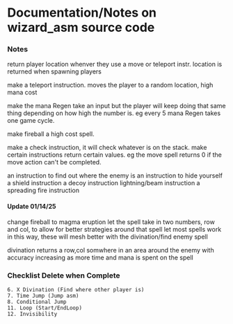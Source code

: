 # Documentation/Notes on wizard_asm source code

### Notes

return player location whenver they use a move or teleport instr. location is returned when spawning players

make a teleport instruction. moves the player to a random location, high mana cost

make the mana Regen take an input but the player will keep doing that same thing depending on how high the number is. eg every 5 mana Regen takes one game cycle.

make fireball a high cost spell.

make a check instruction, it will check whatever is on the stack. make certain instructions return certain values. eg the move spell returns 0 if the move action can't be completed.

an instruction to find out where the enemy is
an instruction to hide yourself
a shield instruction 
a decoy instruction 
lightning/beam instruction
a spreading fire instruction


#### Update 01/14/25

change fireball to magma eruption
let the spell take in two numbers, row and col, to allow for better strategies around that spell
let most spells work in this way, these will mesh better with the divination/find enemy spell

divination returns a row,col somwhere in an area around the enemy with accuracy increasing as more time and mana is spent on the spell


### Checklist Delete when Complete
    6. X Divination (Find where other player is)
    7. Time Jump (Jump asm)
    8. Conditional Jump 
    11. Loop (Start/EndLoop)
    12. Invisibility
